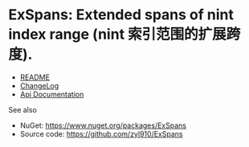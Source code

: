 # ExSpans: Extended spans of nint index range (nint 索引范围的扩展跨度).

- [README](README.md)
- [ChangeLog](ChangeLog.md)
- [Api Documentation](api/index.md)

See also

- NuGet: https://www.nuget.org/packages/ExSpans
- Source code: https://github.com/zyl910/ExSpans
